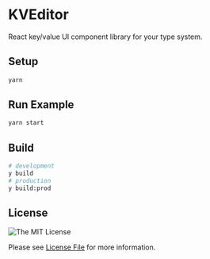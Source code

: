 # KVEditor

React key/value UI component library for your type system. 

## Setup

```bash
yarn
```

## Run Example

```bash
yarn start
```

## Build

```bash
# development
y build
# production
y build:prod
```

## License

![The MIT License](https://img.shields.io/badge/license-MIT-brightgreen.svg)

Please see [License File](LICENSE.md) for more information.

[link-author]: https://github.com/imagemarker
